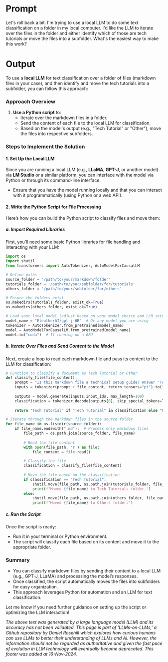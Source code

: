 # Prompt

Let's roll back a bit. I'm trying to use a local LLM to do some text classification on a folder in my local computer. I'd like the LLM to iterate over the files in the folder and either identify which of those are tech tutorials or move the files into a subfolder. What's the easiest way to make this work?

# Output

To use a **local LLM** for text classification over a folder of files (markdown files in your case), and then identify and move the tech tutorials into a subfolder, you can follow this approach:

### Approach Overview

1. **Use a Python script** to:
   - Iterate over the markdown files in a folder.
   - Send the content of each file to the local LLM for classification.
   - Based on the model's output (e.g., "Tech Tutorial" or "Other"), move the files into respective subfolders.

### Steps to Implement the Solution

#### 1. Set Up the Local LLM

Since you are running a local LLM (e.g., **LLaMA**, **GPT-J**, or another model) via **LM Studio** or a similar platform, you can interface with the model via Python or through its command-line interface.

- Ensure that you have the model running locally and that you can interact with it programmatically (using Python or a web API).

#### 2. Write the Python Script for File Processing

Here’s how you can build the Python script to classify files and move them:

##### a. Import Required Libraries

First, you'll need some basic Python libraries for file handling and interacting with your LLM:

```python
import os
import shutil
from transformers import AutoTokenizer, AutoModelForCausalLM

# Define paths
source_folder = '/path/to/your/markdown/folder'
tutorials_folder = '/path/to/your/subfolder/for/tutorials'
others_folder = '/path/to/your/subfolder/for/others'

# Ensure the folders exist
os.makedirs(tutorials_folder, exist_ok=True)
os.makedirs(others_folder, exist_ok=True)

# Load your local model (adjust based on your model choice and LLM setup)
model_name = "EleutherAI/gpt-j-6B"  # Or any model you are using
tokenizer = AutoTokenizer.from_pretrained(model_name)
model = AutoModelForCausalLM.from_pretrained(model_name)
model.to("cuda")  # If running on a GPU
```

##### b. Iterate Over Files and Send Content to the Model

Next, create a loop to read each markdown file and pass its content to the LLM for classification:

```python
# Function to classify a document as Tech Tutorial or Other
def classify_file(file_content):
    prompt = "Is this markdown file a technical setup guide? Answer 'Tech Tutorial' or 'Other':\n\n"
    inputs = tokenizer(prompt + file_content, return_tensors="pt").to("cuda")
    
    outputs = model.generate(inputs.input_ids, max_length=100)
    classification = tokenizer.decode(outputs[0], skip_special_tokens=True)
    
    return "Tech Tutorial" if "Tech Tutorial" in classification else "Other"

# Iterate through the markdown files in the source folder
for file_name in os.listdir(source_folder):
    if file_name.endswith(".md"):  # Process only markdown files
        file_path = os.path.join(source_folder, file_name)
        
        # Read the file content
        with open(file_path, 'r') as file:
            file_content = file.read()

        # Classify the file
        classification = classify_file(file_content)
        
        # Move the file based on the classification
        if classification == "Tech Tutorial":
            shutil.move(file_path, os.path.join(tutorials_folder, file_name))
            print(f"Moved {file_name} to Tech Tutorials folder.")
        else:
            shutil.move(file_path, os.path.join(others_folder, file_name))
            print(f"Moved {file_name} to Others folder.")
```

##### c. Run the Script

Once the script is ready:

- Run it in your terminal or Python environment.
- The script will classify each file based on its content and move it to the appropriate folder.


### Summary

- You can classify markdown files by sending their content to a local LLM (e.g., GPT-J, LLaMA) and processing the model’s responses.
- Once classified, the script automatically moves the files into subfolders for easy organization.
- This approach leverages Python for automation and an LLM for text classification.

Let me know if you need further guidance on setting up the script or optimizing the LLM interaction!

*The above text was generated by a large language model (LLM) and its accuracy has not been validated. This page is part of 'LLMs-on-LLMs,' a Github repository by Daniel Rosehill which explores how curious humans can use LLMs to better their understanding of LLMs and AI. However, the information should not be regarded as authoritative and given the fast pace of evolution in LLM technology will eventually become deprecated. This footer was added at 16-Nov-2024.*


